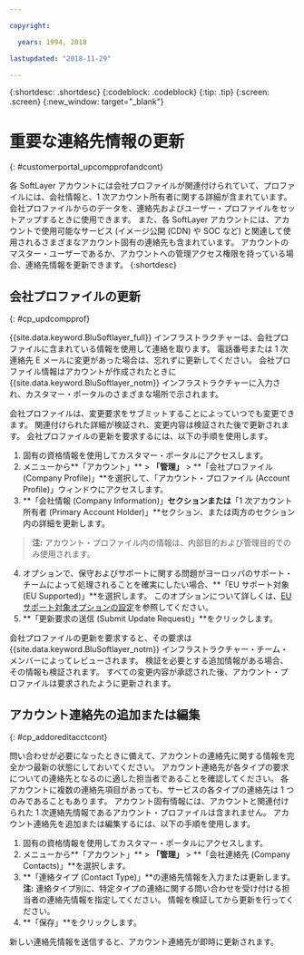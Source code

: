 ```yaml
---

copyright:

  years: 1994, 2018

lastupdated: "2018-11-29"

---
```


{:shortdesc: .shortdesc}
{:codeblock: .codeblock}
{:tip: .tip}
{:screen: .screen}
{:new_window: target="_blank"}


# 重要な連絡先情報の更新
{: #customerportal_upcompprofandcont}

各 SoftLayer アカウントには会社プロファイルが関連付けられていて、プロファイルには、会社情報と、1 次アカウント所有者に関する詳細が含まれています。 会社プロファイルからのデータを、連絡先およびユーザー・プロファイルをセットアップするときに使用できます。 また、各 SoftLayer アカウントには、アカウントで使用可能なサービス (イメージ公開 (CDN) や SOC など) と関連して使用されるさまざまなアカウント固有の連絡先も含まれています。 アカウントのマスター・ユーザーであるか、アカウントへの管理アクセス権限を持っている場合、連絡先情報を更新できます。
{:shortdesc}

## 会社プロファイルの更新
{: #cp_updcompprof}

{{site.data.keyword.BluSoftlayer_full}} インフラストラクチャーは、会社プロファイルに含まれている情報を使用して連絡を取ります。 電話番号または 1 次連絡先 E メールに変更があった場合は、忘れずに更新してください。 会社プロファイル情報はアカウントが作成されたときに {{site.data.keyword.BluSoftlayer_notm}} インフラストラクチャーに入力され、カスタマー・ポータルのさまざまな場所で示されます。

会社プロファイルは、変更要求をサブミットすることによっていつでも変更できます。 関連付けられた詳細が検証され、変更内容は検証された後で更新されます。 会社プロファイルの更新を要求するには、以下の手順を使用します。

1. 固有の資格情報を使用してカスタマー・ポータルにアクセスします。
2. メニューから**「アカウント」** > **「管理」** > **「会社プロファイル (Company Profile)」**を選択して、「アカウント・プロファイル (Account Profile)」ウィンドウにアクセスします。
3. **「会社情報 (Company Information)」**セクションまたは**「1 次アカウント所有者 (Primary Account Holder)」**セクション、または両方のセクション内の詳細を更新します。
> **注:** アカウント・プロファイル内の情報は、内部目的および管理目的でのみ使用されます。
4. オプションで、保守およびサポートに関する問題がヨーロッパのサポート・チームによって処理されることを確実にしたい場合、**「EU サポート対象 (EU Supported)」**を選択します。 このオプションについて詳しくは、[EU サポート対象オプションの設定](/docs/customer-portal/cpmanuserprof.html#cp_seteusupported)を参照してください。
5. **「更新要求の送信 (Submit Update Request)」**をクリックします。

会社プロファイルの更新を要求すると、その要求は {{site.data.keyword.BluSoftlayer_notm}} インフラストラクチャー・チーム・メンバーによってレビューされます。 検証を必要とする追加情報がある場合、その情報も検証されます。 すべての変更内容が承認された後、アカウント・プロファイルは要求されたように更新されます。

## アカウント連絡先の追加または編集
{: #cp_addoreditacctcont}

問い合わせが必要になったときに備えて、アカウントの連絡先に関する情報を完全かつ最新の状態にしておいてください。 アカウント連絡先が各タイプの要求についての連絡先となるのに適した担当者であることを確認してください。 各アカウントに複数の連絡先項目があっても、サービスの各タイプの連絡先は 1 つのみであることもあります。 アカウント固有情報には、アカウントと関連付けられた 1 次連絡先情報であるアカウント・プロファイルは含まれません。 アカウント連絡先を追加または編集するには、以下の手順を使用します。

1. 固有の資格情報を使用してカスタマー・ポータルにアクセスします。
2. メニューから**「アカウント」** > **「管理」** > **「会社連絡先 (Company Contacts)」**を選択します。
3. **「連絡タイプ (Contact Type)」**の連絡先情報を入力または更新します。<br/>**注:** 連絡タイプ別に、特定タイプの連絡に関する問い合わせを受け付ける担当者の連絡先情報を指定してください。 情報を検証してから更新を行ってください。
4. **「保存」**をクリックします。

新しい連絡先情報を送信すると、アカウント連絡先が即時に更新されます。

